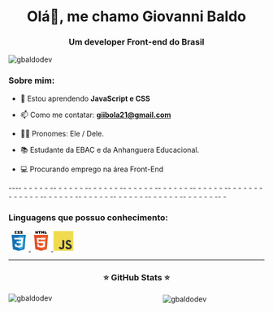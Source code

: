 <h1 align="center">Olá👋, me chamo Giovanni Baldo</h1>
<h3 align="center">Um developer Front-end do Brasil</h3>

<p align="left"> <img src="https://komarev.com/ghpvc/?username=gbaldodev&label=Profile%20views&color=0e75b6&style=flat" alt="gbaldodev" /> </p>

<h3 align="left">Sobre mim:</h3>

- 🌱 Estou aprendendo **JavaScript e CSS**

- 📫 Como me contatar: **giibola21@gmail.com**

- 🤷‍♂️ Pronomes: Ele / Dele.

- 📚 Estudante da EBAC e da Anhanguera Educacional.

- 💻 Procurando emprego na área Front-End
</p>
---- - - - - - -- - - - - - -- - - - - - -- - - - - - -- - - - - - -- - - - - - -- - - - - - -- - - - - - -- - - - - - -- - - - - - -- - - - - - -- - - - - - -- - - - - - -- - 
<h3 align="left">Linguagens que possuo conhecimento:</h3>
<p align="left"> 
  <a href="https://www.w3schools.com/css/" target="_blank" rel="noreferrer"> 
    <img src="https://raw.githubusercontent.com/devicons/devicon/master/icons/css3/css3-original-wordmark.svg" alt="css3" width="40" height="40"/> 
  </a> 
  <a href="https://www.w3.org/html/" target="_blank" rel="noreferrer"> 
    <img src="https://raw.githubusercontent.com/devicons/devicon/master/icons/html5/html5-original-wordmark.svg" alt="html5" width="40" height="40"/> 
  </a> 
  <a href="https://developer.mozilla.org/en-US/docs/Web/JavaScript" target="_blank" rel="noreferrer"> 
    <img src="https://raw.githubusercontent.com/devicons/devicon/master/icons/javascript/javascript-original.svg" alt="javascript" width="40" height="40"/> 
  </a> 
</p>

---- - - - - - -- - - - - - -- - - - - - -- - - - - - -- - - - - - -- - - - - - -- - - - - - -- - - - - - -- - - - - - -- - - - - - -- - - - - - -- - - - - - -- - - - - - -- - - - - - 
<h3 align="center">⭐ GitHub Stats ⭐</h3>

<p>
  <img align="left" width="300px" src="https://github-readme-stats.vercel.app/api/top-langs?username=gbaldodev&show_icons=true&locale=en&layout=compact" alt="gbaldodev" />
</p>

<p>
  &nbsp;<img align="center" src="https://github-readme-stats.vercel.app/api?username=gbaldodev&show_icons=true&locale=en" alt="gbaldodev" />
</p>
